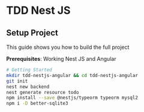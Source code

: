 # TDD Nest JS

## Setup Project

This guide shows you how to build the full project

**Prerequisites**: Working Nest JS and Angular

```bash
# Getting Started
mkdir tdd-nestjs-angular && cd tdd-nestjs-angular
git init
nest new backend
nest generate resource todo
npm install --save @nestjs/typeorm typeorm mysql2
npm i -D better-sqlite3
```
